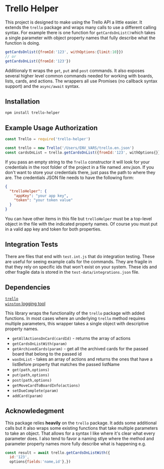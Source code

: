 # Trello Helper

This project is designed to make using the Trello API a little easier. It extends the `trello` package and wraps many calls to use a different calling syntax. For example there is one function for `getCardsOnList()`which takes a single parameter with object property names that fully describe what the function is doing.

```javascript
getCardsOnlist({fromId:'123', withOptions:{limit:10}})
// or
getCardsOnList({fromId:'123'})
```

Additionaly tt wraps the `get`, `put` and `post` commands. It also exposes several higher level common commands needed for working with boards, lists, cards, and actions. The wrappers all use Promises (no callback syntax support) and the `async/await` syntax.

## Installation

`npm install trello-helper`

## Example Usage Authorization
```javascript
const Trello = require('trello-helper')

const trello = new Trello('/Users/ENV_VARS/trello.en.json') 
const cardsOnList = trello.getCardsOnList({fromId:'123', withOptions{}})
```

If you pass an empty string to the `Trello` constructor it will look for your credentials in the root folder of the project in a file named .env.json. If you don't want to store your credentials there, just pass the path to where they are. The credentials JSON file needs to have the following form:

```JSON
{
  "trelloHelper": {
    "appKey": "your app key",
    "token": "your token value"
  }
}
```

You can have other items in this file but `trelloHelper` must be a top-level object in the file with the indicated property names. Of course you must put in a valid app key and token for both properties.  

## Integration Tests

There are files that end with `test.int.js` that do integration testing. These are useful for seeing example calls for the commands. They are fragile in that they rely on specific ids that won't exist on your system. These ids and other fragile data is stored in the `test-data/integrations.json` file.  

## Dependencies

[`trello`](https://www.npmjs.com/package/trello)  
[`winston` logging tool](https://www.npmjs.com/package/winston)  

This library wraps the functionality of the `trello` package with added functions. In most cases where an underlying `trello` method requires multiple parameters, this wrapper takes a single object with descriptive property names.


- `getAllActionsOnCard(cardId)` - returns the array of actions
- `getCardsOnListWith(param)` 
- `getArchivedCards(param)` - get all the archived cards for the passed board that belong to the passed id  
- `wasOnList` - takes an array of actions and returns the ones that have a listBefore property that matches the passed listName 
- `get(path,options)`
- `put(path,options)`
- `post(path,options)`
- `getMoveCardToBoardInfo(actions)`
- `setDueComplete(param)`
- `addCard(param)`

## Acknowledegment

This package relies **heavily** on the `trello` package. It adds some additional calls but it also wraps some existing functions that take multiple parameters to take an object. That allows for a syntax I like where it's clear what every parameter does. I also tend to favor a naming stlye where the method and parameter property names more fully describe what is happening e.g.  

```javascript
const result = await trello.getCardsOnListWith({
  id:'123',
  options{fields:'name,id'},})
  ```